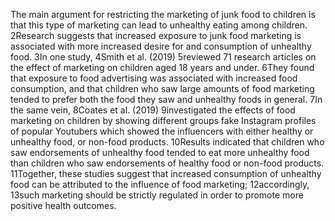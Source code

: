 The main argument for restricting the marketing of junk food to children is that this type of marketing can lead to unhealthy eating among children. 2Research suggests that increased exposure to junk food marketing is associated with more increased desire for and consumption of unhealthy food. 3In one study, 4Smith et al. (2019) 5reviewed 71 research articles on the effect of marketing on children aged 18 years and under. 6They found that exposure to food advertising was associated with increased food consumption, and that children who saw large amounts of food marketing tended to prefer both the food they saw and unhealthy foods in general. 7In the same vein, 8Coates et al. (2019) 9investigated the effects of food marketing on children by showing different groups fake Instagram profiles of popular Youtubers which showed the influencers with either healthy or unhealthy food, or non-food products. 10Results indicated that children who saw endorsements of unhealthy food tended to eat more unhealthy food than children who saw endorsements of healthy food or non-food products. 11Together, these studies suggest that increased consumption of unhealthy food can be attributed to the influence of food marketing; 12accordingly, 13such marketing should be strictly regulated in order to promote more positive health outcomes. 